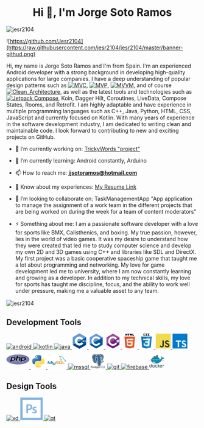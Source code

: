 <h1 align="center">Hi 👋, I'm Jorge Soto Ramos</h1>

<p align="left"> <img src="https://komarev.com/ghpvc/?username=jesr2104&label=Profile%20views&color=0e75b6&style=flat" alt="jesr2104" /> </p>

![https://github.com/Jesr2104](https://raw.githubusercontent.com/jesr2104/jesr2104/master/banner-githud.png)

Hi, my name is Jorge Soto Ramos and I'm from Spain. I'm an experienced Android developer with a strong background in developing high-quality applications for large companies. I have a deep understanding of popular design patterns such as [![MVC](https://img.shields.io/badge/MVC-3DDC84?style=flat=MVC)](), [![MVP](https://img.shields.io/badge/MVP-3DDC84?style=flat=MVP)](), [![MVVM](https://img.shields.io/badge/MVVM-3DDC84?style=flat=MVVM)](), and of course [![Clean_Architecture](https://img.shields.io/badge/Clean_Architecture-f4426c?style=flat&logoColor=white&labelColor=101010)](), as well as the latest tools and technologies such as [![Jetpack Compose](https://img.shields.io/badge/JetPack%20Compose-26a69a)](), Koin, Dagger Hilt, Coroutines, LiveData, Compose States, Rooms, and Retrofit. I am highly adaptable and have experience in multiple programming languages such as C++, Java, Python, HTML, CSS, JavaScript and currently focused on Kotlin. With many years of experience in the software development industry, I am dedicated to writing clean and maintainable code. I look forward to contributing to new and exciting projects on GitHub.

- 🔭 I’m currently working on: [TrickyWords "project"](https://github.com/Jesr2104/TrickyWords_MiniGame)

- 🌱 I’m currently learning: Android constantly, Arduino

- 📫 How to reach me: **jjsotoramos@hotmail.com**

- 📄 Know about my experiences: [My Resume Link](https://jesr2104.github.io/CV-Online/)

- 👯 I’m looking to collaborate on: TaskManagementApp "App application to manage the assignment of a work team in the different projects that are being worked on during the week for a team of content moderators"

- ⚡ Something about me: I am a passionate software developer with a love for sports like BMX, Calisthenics, and boxing. My true passion, however, lies in the world of video games. It was my desire to understand how they were created that led me to study computer science and develop my own 2D and 3D games using C++ and libraries like SDL and DirectX. My first project was a basic cooperative spaceship game that taught me a lot about programming and networking. My love for game development led me to university, where I am now constantly learning and growing as a developer. In addition to my technical skills, my love for sports has taught me discipline, focus, and the ability to work well under pressure, making me a valuable asset to any team.

<p><img align="center" src="https://github-readme-stats.vercel.app/api/top-langs?username=jesr2104&show_icons=true&locale=en&layout=compact" alt="jesr2104" /></p>


## Development Tools
<a href="https://developer.android.com" target="_blank" rel="noreferrer"> 
    <img src="https://www.vectorlogo.zone/logos/android/android-tile.svg" alt="android" width="40" height="40" /> 
</a> 
<a href="https://kotlinlang.org" target="_blank" rel="noreferrer"> 
    <img src="https://www.vectorlogo.zone/logos/kotlinlang/kotlinlang-icon.svg" alt="kotlin" width="40" height="40" /> 
</a> 
<a href="https://www.java.com" target="_blank" rel="noreferrer">
    <img src="https://www.vectorlogo.zone/logos/java/java-vertical.svg" alt="java" width="40" height="40" /> 
</a> 
<a href="https://www.w3schools.com/cpp/" target="_blank" rel="noreferrer"> 
    <img src="https://raw.githubusercontent.com/devicons/devicon/master/icons/cplusplus/cplusplus-original.svg"alt="cplusplus" width="40" height="40" />
</a>
<a href="https://www.cprogramming.com/" target="_blank" rel="noreferrer"> 
    <img src="https://raw.githubusercontent.com/devicons/devicon/master/icons/c/c-original.svg" alt="c" width="40" height="40" /> 
</a> 
<a href="https://www.w3schools.com/cs/" target="_blank" rel="noreferrer"> 
    <img src="https://raw.githubusercontent.com/devicons/devicon/master/icons/csharp/csharp-original.svg" alt="csharp" width="40" height="40" /> 
</a>
<a href="https://www.w3.org/html/" target="_blank" rel="noreferrer"> 
    <img src="https://raw.githubusercontent.com/devicons/devicon/master/icons/html5/html5-original-wordmark.svg" alt="html5" width="40" height="40" />     
</a>
<a href="https://www.w3schools.com/css/" target="_blank" rel="noreferrer"> 
    <img src="https://raw.githubusercontent.com/devicons/devicon/master/icons/css3/css3-original-wordmark.svg" alt="css3" width="40" height="40" /> 
</a>
<a href="https://developer.mozilla.org/en-US/docs/Web/JavaScript" target="_blank" rel="noreferrer"> 
    <img src="https://raw.githubusercontent.com/devicons/devicon/master/icons/javascript/javascript-original.svg" alt="javascript" width="40" height="40" /> 
</a> 
<a href="https://www.typescriptlang.org/" target="_blank" rel="noreferrer"> 
    <img src="https://raw.githubusercontent.com/devicons/devicon/master/icons/typescript/typescript-original.svg" alt="typescript" width="40" height="40" /> 
</a>
<a href="https://www.php.net" target="_blank" rel="noreferrer"> 
    <img src="https://raw.githubusercontent.com/devicons/devicon/master/icons/php/php-original.svg" alt="php" width="60" height="50" /> 
</a>
<a href="https://www.python.org" target="_blank" rel="noreferrer"> 
    <img src="https://raw.githubusercontent.com/devicons/devicon/master/icons/python/python-original.svg" alt="python" width="40" height="40" /> 
</a>
<a href="https://www.mysql.com/" target="_blank" rel="noreferrer"> 
    <img src="https://raw.githubusercontent.com/devicons/devicon/master/icons/mysql/mysql-original-wordmark.svg" alt="mysql" width="50" height="45" /> 
</a>
<a href="https://www.microsoft.com/en-us/sql-server" target="_blank" rel="noreferrer"> 
    <img src="https://www.svgrepo.com/show/303229/microsoft-sql-server-logo.svg" alt="mssql" width="50" height="45" /> 
</a>
<a href="https://www.postgresql.org" target="_blank" rel="noreferrer"> 
    <img src="https://raw.githubusercontent.com/devicons/devicon/master/icons/postgresql/postgresql-original-wordmark.svg" alt="postgresql" width="40" height="40" /> 
</a>
<a href="https://git-scm.com/" target="_blank" rel="noreferrer"> 
    <img src="https://www.vectorlogo.zone/logos/git-scm/git-scm-icon.svg" alt="git" width="40" height="40" /> 
</a>
<a href="https://firebase.google.com/" target="_blank" rel="noreferrer"> <img
        src="https://www.vectorlogo.zone/logos/firebase/firebase-icon.svg" alt="firebase" width="40" height="40" />
</a>
<a href="https://www.docker.com/" target="_blank" rel="noreferrer"> 
    <img src="https://raw.githubusercontent.com/devicons/devicon/master/icons/docker/docker-original-wordmark.svg" alt="docker" width="40" height="40" /> 
</a>

## Design Tools
<a href="https://www.adobe.com/products/xd.html" target="_blank" rel="noreferrer"> 
    <img src="https://cdn.worldvectorlogo.com/logos/adobe-xd.svg" alt="xd" width="60" height="60" />
</a>
<a href="https://www.photoshop.com/en" target="_blank" rel="noreferrer">
    <img src="https://raw.githubusercontent.com/devicons/devicon/master/icons/photoshop/photoshop-line.svg" alt="photoshop" width="60" height="60" /> 
</a> 
<a href="https://www.qt.io/" target="_blank" rel="noreferrer">
    <img src="https://upload.wikimedia.org/wikipedia/commons/0/0b/Qt_logo_2016.svg" alt="qt" width="60" height="60" /> 
</a>






